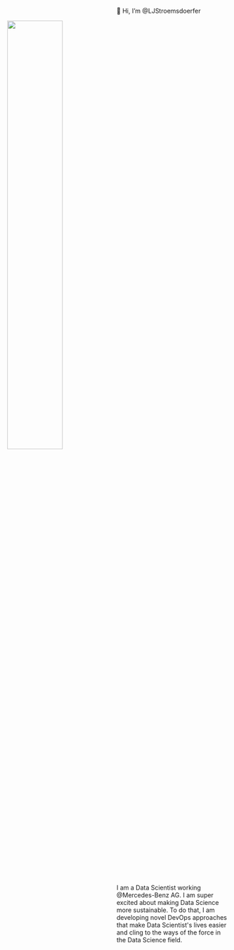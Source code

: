 <style>
  p {
    width: 50%;
    float: right;
  }
  img {
    width: 50%;
    float: left;
  }
</style>

👋 Hi, I’m @LJStroemsdoerfer

<img align="right" src="https://github-readme-stats.vercel.app/api/top-langs/?username=LJStroemsdoerfer&layout=compact&card_width=250&langs_count=6&theme=vue-dark">

<p> 
    I am a Data Scientist working @Mercedes-Benz AG.
    I am super excited about making Data Science more
    sustainable. To do that, I am developing novel DevOps
    approaches that make Data Scientist's lives easier
    and cling to the ways of the force in the Data Science field.
</p>